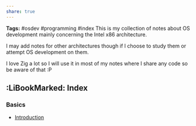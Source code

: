 ```yaml
---
share: true
---
```

**Tags:** #osdev #programming #index
This is my collection of notes about OS development mainly concerning the Intel x86 architecture.

I may add notes for other architectures though if I choose to study them or attempt OS development on them.

I love Zig a lot so I will use it in most of my notes where I share any code so be aware of that :P
## :LiBookMarked: Index
### Basics
- [Introduction](OSDev/Basics/Introduction.md)